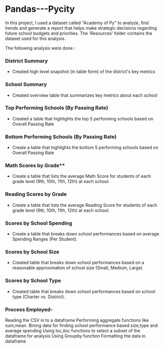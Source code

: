 # Pandas---Pycity

In this project, I used a dataset called "Academy of Py" to analyze, find trends and generate a report that helps make strategic decisions regarding future school budgets and priorities. The 'Resources' folder contains the dataset used for this analysis. 

The following analysis were done : 

### District Summary

* Created high level snapshot (in table form) of the district's key metrics

### School Summary

* Created overview table that summarizes key metrics about each school 

### Top Performing Schools (By Passing Rate)

* Created a table that highlights the top 5 performing schools based on Overall Passing Rate 
  
### Bottom Performing Schools (By Passing Rate)

* Create a table that highlights the bottom 5 performing schools based on Overall Passing Rate

### Math Scores by Grade\*\*

* Create a table that lists the average Math Score for students of each grade level (9th, 10th, 11th, 12th) at each school.

### Reading Scores by Grade

* Create a table that lists the average Reading Score for students of each grade level (9th, 10th, 11th, 12th) at each school.

### Scores by School Spending

* Create a table that breaks down school performances based on average Spending Ranges (Per Student). 

### Scores by School Size

* Created  table that breaks down school performances based on a reasonable approximation of school size (Small, Medium, Large)


### Scores by School Type

* Created  table that breaks down school performances based on school type (Charter vs. District).

### Process Employed-

Reading the CSV in to a dataframe
Performing aggregate functions like sum,mean.
Bining data for finding school performance based size,type and average spending
Using loc,iloc functions to select a subset of the dataframe for analysis
Using Groupby function
Formatting the data in dataframe
